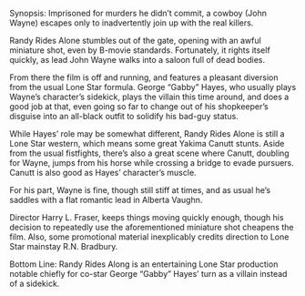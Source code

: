 Synopsis: Imprisoned for murders he didn’t commit, a cowboy (John Wayne) escapes only to inadvertently join up with the real killers.

Randy Rides Alone stumbles out of the gate, opening with an awful miniature shot, even by B-movie standards. Fortunately, it rights itself quickly, as lead John Wayne walks into a saloon full of dead bodies. 

From there the film is off and running, and features a pleasant diversion from the usual Lone Star formula.  George “Gabby” Hayes, who usually plays Wayne’s character’s sidekick, plays the villain this time around, and does a good job at that, even going so far to change out of his shopkeeper’s disguise into an all-black outfit to solidify his bad-guy status.

While Hayes’ role may be somewhat different, Randy Rides Alone is still a Lone Star western, which means some great Yakima Canutt stunts.  Aside from the usual fistfights, there’s also a great scene where Canutt, doubling for Wayne, jumps from his horse while crossing a bridge to evade pursuers.  Canutt is also good as Hayes’ character’s muscle.

For his part, Wayne is fine, though still stiff at times, and as usual he’s saddles with a flat romantic lead in Alberta Vaughn.

Director Harry L. Fraser, keeps things moving quickly enough, though his decision to repeatedly use the aforementioned miniature shot cheapens the film.  Also, some promotional material inexplicably credits direction to Lone Star mainstay R.N. Bradbury.

Bottom Line: Randy Rides Along is an entertaining Lone Star production notable chiefly for co-star George “Gabby” Hayes’ turn as a villain instead of a sidekick.
